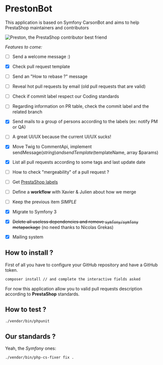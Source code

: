 # PrestonBot

This application is based on Symfony CarsonBot and aims to help PrestaShop maintainers and contributors

![Preston, the PrestaShop contributor best friend](http://i.imgur.com/r26gJW4.png)

*Features to come:*

- [ ] Send a welcome message :)
- [X] Check pull request template
- [ ] Send an "How to rebase ?" message
- [ ] Reveal hot pull requests by email (old pull requests that are valid)
- [ ] Check if commit label respect our Coding standards
- [ ] Regarding information on PR table, check the commit label and the related branch
- [X] Send mails to a group of persons according to the labels (ex: notify PM or QA)
- [ ] A great UI/UX because the current UI/UX sucks!
- [X] Move Twig to CommentApi, implement sendMessage($string) and sendTemplate($templateName, array $params)
- [X] List all pull requests according to some tags and last update date
- [ ] How to check "mergeability" of a pull request ?
- [ ] Get [PrestaShop labels](https://github.com/PrestaShop/PrestaShop/labels)
- [ ] Define a **workflow** with Xavier & Julien about how we merge
- [ ] Keep the previous item *SIMPLE*
- [X] Migrate to Symfony 3
- [X] ~~Delete all useless dependencies and remove `symfony/symfony` metapackage~~ (no need thanks to Nicolas Grekas)
- [X] Mailing system


## How to install ?

First of all you have to configure your GitHub repository and have a GitHub token.

```bash
composer install // and complete the interactive fields asked
```

For now this application allow you to valid pull requests description
according to **PrestaShop** standards.

## How to test ?

```bash
./vendor/bin/phpunit
```

## Our standards ?

Yeah, the *Symfony* ones:

```bash
./vendor/bin/php-cs-fixer fix .
```